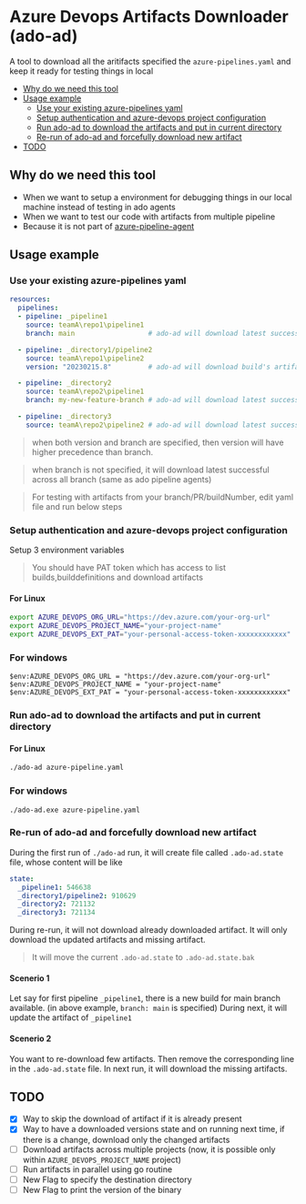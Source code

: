 # Azure Devops Artifacts Downloader (ado-ad)

A tool to download all the aritifacts specified the `azure-pipelines.yaml` and keep it ready for testing things in local

- [Why do we need this tool](#why-do-we-need-this-tool)
- [Usage example](#usage-example)
  * [Use your existing azure-pipelines yaml](#use-your-existing-azure-pipelines-yaml)
  * [Setup authentication and azure-devops project configuration](#setup-authentication-and-azure-devops-project-configuration)
  * [Run ado-ad to download the artifacts and put in current directory](#run-ado-ad-to-download-the-artifacts-and-put-in-current-directory)
  * [Re-run of ado-ad and forcefully download new artifact](#re-run-of-ado-ad-and-forcefully-download-new-artifact)
- [TODO](#todo)

## Why do we need this tool
- When we want to setup a environment for debugging things in our local machine instead of testing in ado agents
- When we want to test our code with artifacts from multiple pipeline
- Because it is not part of [azure-pipeline-agent](https://github.com/microsoft/azure-pipelines-agent/issues/2479)

## Usage example

### Use your existing azure-pipelines yaml
```yaml
resources:
  pipelines:
  - pipeline: _pipeline1
    source: teamA\repo1\pipeline1
    branch: main                  # ado-ad will download latest successful build artifact of branch main and put in _pipeline1 directory

  - pipeline: _directory1/pipeline2
    source: teamA\repo1\pipeline2
    version: "20230215.8"         # ado-ad will download build's artifact from run id "20230215.8" and put in _directory1/pipeline2 directory

  - pipeline: _directory2
    source: teamA\repo2\pipeline1
    branch: my-new-feature-branch # ado-ad will download latest successful build artifact of branch my-new-feature-branch and put in _directory2 directory

  - pipeline: _directory3
    source: teamA\repo2\pipeline2 # ado-ad will download latest successful build artifact across all branch and put in _directory3 directory
```

> when both version and branch are specified, then version will have higher precedence than branch.

> when branch is not specified, it will download latest successful across all branch (same as ado pipeline agents)

> For testing with artifacts from your branch/PR/buildNumber, edit yaml file and run below steps

### Setup authentication and azure-devops project configuration
Setup 3 environment variables

> You should have PAT token which has access to list builds,builddefinitions and download artifacts

#### For Linux
```sh
export AZURE_DEVOPS_ORG_URL="https://dev.azure.com/your-org-url"
export AZURE_DEVOPS_PROJECT_NAME="your-project-name"
export AZURE_DEVOPS_EXT_PAT="your-personal-access-token-xxxxxxxxxxxx"
```

### For windows
```pwsh
$env:AZURE_DEVOPS_ORG_URL = "https://dev.azure.com/your-org-url"
$env:AZURE_DEVOPS_PROJECT_NAME = "your-project-name"
$env:AZURE_DEVOPS_EXT_PAT = "your-personal-access-token-xxxxxxxxxxxx"
```

### Run ado-ad to download the artifacts and put in current directory

#### For Linux
```sh
./ado-ad azure-pipeline.yaml
```
### For windows
```pwsh
./ado-ad.exe azure-pipeline.yaml
```

### Re-run of ado-ad and forcefully download new artifact
During the first run of `./ado-ad` run, it will create file called `.ado-ad.state` file, whose content will be like
```yaml
state:
  _pipeline1: 546638
  _directory1/pipeline2: 910629
  _directory2: 721132
  _directory3: 721134
```
During re-run, it will not download already downloaded artifact. It will only download the updated artifacts and missing artifact.

> It will move the current `.ado-ad.state` to `.ado-ad.state.bak`

#### Scenerio 1
Let say for first pipeline `_pipeline1`, there is a new build for main branch available. (in above example, `branch: main` is specified)
During next, it will update the artifact of `_pipeline1`
#### Scenerio 2
You want to re-download few artifacts. Then remove the corresponding line in the `.ado-ad.state` file. In next run, it will download the missing artifacts.

## TODO
- [x] Way to skip the download of artifact if it is already present
- [x] Way to have a downloaded versions state and on running next time, if there is a change, download only the changed artifacts
- [ ] Download artifacts across multiple projects (now, it is possible only within `AZURE_DEVOPS_PROJECT_NAME` project)
- [ ] Run artifacts in parallel using go routine
- [ ] New Flag to specify the destination directory
- [ ] New Flag to print the version of the binary